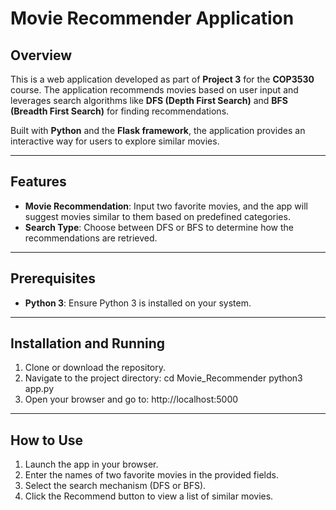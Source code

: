 # Movie Recommender Application

## Overview

This is a web application developed as part of **Project 3** for the **COP3530** course. The application recommends movies based on user input and leverages search algorithms like **DFS (Depth First Search)** and **BFS (Breadth First Search)** for finding recommendations. 

Built with **Python** and the **Flask framework**, the application provides an interactive way for users to explore similar movies.

---

## Features

- **Movie Recommendation**: Input two favorite movies, and the app will suggest movies similar to them based on predefined categories.
- **Search Type**: Choose between DFS or BFS to determine how the recommendations are retrieved.

---

## Prerequisites

- **Python 3**: Ensure Python 3 is installed on your system.

---

## Installation and Running

1. Clone or download the repository.
2. Navigate to the project directory:
   cd Movie_Recommender
   python3 app.py
3. Open your browser and go to: http://localhost:5000

---

## How to Use
1. Launch the app in your browser.
2. Enter the names of two favorite movies in the provided fields.
3. Select the search mechanism (DFS or BFS).
4. Click the Recommend button to view a list of similar movies.
